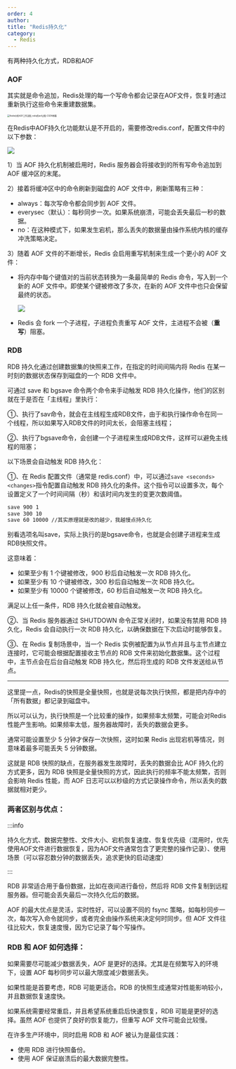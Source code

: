 ```yaml
---
order: 4
author: 
title: "Redis持久化"
category:
  - Redis
---
```


有两种持久化方式，RDB和AOF

### AOF

其实就是命令追加，Redis处理的每一个写命令都会记录在AOF文件，恢复时通过重新执行这些命令来重建数据集。

<img src="https://qtp-1324720525.cos.ap-shanghai.myqcloud.com/blog/02ab46331c6570fbeaed52ea8f08c718.png" alt="Redis中的AOF工作流程_redis的aof过程-CSDN博客" style="zoom:33%;" />

在Redis中AOF持久化功能默认是不开启的，需要修改redis.conf，配置文件中的以下参数：

![](https://qtp-1324720525.cos.ap-shanghai.myqcloud.com/blog/0e2d081af084c41802c7b5de8aa41bd4.png)

1）当 AOF 持久化机制被启用时，Redis 服务器会将接收到的所有写命令追加到 AOF 缓冲区的末尾。

2）接着将缓冲区中的命令刷新到磁盘的 AOF 文件中，刷新策略有三种：

- always：每次写命令都会同步到 AOF 文件。
- everysec（默认）：每秒同步一次。如果系统崩溃，可能会丢失最后一秒的数据。
- no：在这种模式下，如果发生宕机，那么丢失的数据量由操作系统内核的缓存冲洗策略决定。

3）随着 AOF 文件的不断增长，Redis 会启用重写机制来生成一个更小的 AOF 文件：

- 将内存中每个键值对的当前状态转换为一条最简单的 Redis 命令，写入到一个新的 AOF 文件中。即使某个键被修改了多次，在新的 AOF 文件中也只会保留最终的状态。

  ![](https://qtp-1324720525.cos.ap-shanghai.myqcloud.com/blog/723d6c580c05400b3841bc69566dd61b.png)

- Redis 会 fork 一个子进程，子进程负责重写 AOF 文件，主进程不会被（**重写**）阻塞。



### RDB

RDB 持久化通过创建数据集的快照来工作，在指定的时间间隔内将 Redis 在某一时刻的数据状态保存到磁盘的一个 RDB 文件中。

可通过 save 和 bgsave 命令两个命令来手动触发 RDB 持久化操作，他们的区别就在于是否在「主线程」里执行：

①、执行了sav命令，就会在主线程生成RDB文件，由于和执行操作命令在同一个线程，所以如果写入RDB文件的时间太长，会阻塞主线程；

②、执行了bgsave命令，会创建一个子进程来生成RDB文件，这样可以避免主线程的阻塞；



以下场景会自动触发 RDB 持久化：

①、在 Redis 配置文件（通常是 redis.conf）中，可以通过`save <seconds> <changes>`指令配置自动触发 RDB 持久化的条件。这个指令可以设置多次，每个设置定义了一个时间间隔（秒）和该时间内发生的变更次数阈值。

```xml
save 900 1
save 300 10
save 60 10000 //其实原理就是改的越少，我越慢点持久化
```

别看选项名叫save，实际上执行的是bgsave命令，也就是会创建子进程来生成RDB快照文件。

这意味着：

- 如果至少有 1 个键被修改，900 秒后自动触发一次 RDB 持久化。
- 如果至少有 10 个键被修改，300 秒后自动触发一次 RDB 持久化。
- 如果至少有 10000 个键被修改，60 秒后自动触发一次 RDB 持久化。

满足以上任一条件，RDB 持久化就会被自动触发。

②、当 Redis 服务器通过 SHUTDOWN 命令正常关闭时，如果没有禁用 RDB 持久化，Redis 会自动执行一次 RDB 持久化，以确保数据在下次启动时能够恢复。

③、在 Redis 复制场景中，当一个 Redis 实例被配置为从节点并且与主节点建立连接时，它可能会根据配置接收主节点的 RDB 文件来初始化数据集。这个过程中，主节点会在后台自动触发 RDB 持久化，然后将生成的 RDB 文件发送给从节点。

------

这里提一点，Redis的快照是全量快照，也就是说每次执行快照，都是把内存中的「所有数据」都记录到磁盘中。

所以可以认为，执行快照是一个比较重的操作，如果频率太频繁，可能会对Redis性能产生影响。如果频率太低，服务器故障时，丢失的数据会更多。

通常可能设置至少 5 分钟才保存一次快照，这时如果 Redis 出现宕机等情况，则意味着最多可能丢失 5 分钟数据。

这就是 RDB 快照的缺点，在服务器发生故障时，丢失的数据会比 AOF 持久化的方式更多，因为 RDB 快照是全量快照的方式，因此执行的频率不能太频繁，否则会影响 Redis 性能，而 AOF 日志可以以秒级的方式记录操作命令，所以丢失的数据就相对更少。

### 两者区别与优点：

:::info

持久化方式、数据完整性、文件大小、宕机恢复速度、恢复优先级（混用时，优先使用AOF文件进行数据恢复，因为AOF文件通常包含了更完整的操作记录）、使用场景（可以容忍数分钟的数据丢失，追求更快的启动速度）

:::

RDB 非常适合用于备份数据，比如在夜间进行备份，然后将 RDB 文件复制到远程服务器。但可能会丢失最后一次持久化后的数据。

AOF 的最大优点是灵活，实时性好，可以设置不同的 fsync 策略，如每秒同步一次，每次写入命令就同步，或者完全由操作系统来决定何时同步。但 AOF 文件往往比较大，恢复速度慢，因为它记录了每个写操作。

### RDB 和 AOF 如何选择：

如果需要尽可能减少数据丢失，AOF 是更好的选择。尤其是在频繁写入的环境下，设置 AOF 每秒同步可以最大限度减少数据丢失。

如果性能是首要考虑，RDB 可能更适合。RDB 的快照生成通常对性能影响较小，并且数据恢复速度快。

如果系统需要经常重启，并且希望系统重启后快速恢复，RDB 可能是更好的选择。虽然 AOF 也提供了良好的恢复能力，但重写 AOF 文件可能会比较慢。

在许多生产环境中，同时启用 RDB 和 AOF 被认为是最佳实践：

- 使用 RDB 进行快照备份。
- 使用 AOF 保证崩溃后的最大数据完整性。













